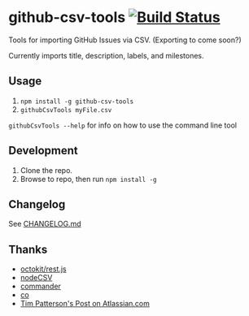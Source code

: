 # github-csv-tools [![Build Status](https://travis-ci.org/gavinr/github-csv-tools.svg?branch=master)](https://travis-ci.org/gavinr/github-csv-tools)
Tools for importing GitHub Issues via CSV. (Exporting to come soon?)

Currently imports title, description, labels, and milestones.

## Usage

 1. `npm install -g github-csv-tools`
 2. `githubCsvTools myFile.csv`

`githubCsvTools --help` for info on how to use the command line tool

## Development

1. Clone the repo.
2. Browse to repo, then run `npm install -g`

## Changelog

See [CHANGELOG.md](https://github.com/gavinr/github-csv-tools/blob/master/CHANGELOG.md)

## Thanks

- [octokit/rest.js](https://octokit.github.io/rest.js/)
- [nodeCSV](https://www.npmjs.com/package/csv)
- [commander](https://www.npmjs.com/package/commander)
- [co](https://www.npmjs.com/package/co)
- [Tim Patterson's Post on Atlassian.com](https://developer.atlassian.com/blog/2015/11/scripting-with-node/)
